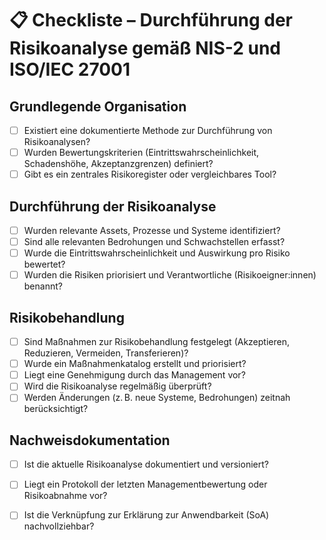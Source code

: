 # 📋 Checkliste – Durchführung der Risikoanalyse gemäß NIS-2 und ISO/IEC 27001

## Grundlegende Organisation

- [ ] Existiert eine dokumentierte Methode zur Durchführung von Risikoanalysen?
- [ ] Wurden Bewertungskriterien (Eintrittswahrscheinlichkeit, Schadenshöhe, Akzeptanzgrenzen) definiert?
- [ ] Gibt es ein zentrales Risikoregister oder vergleichbares Tool?

## Durchführung der Risikoanalyse

- [ ] Wurden relevante Assets, Prozesse und Systeme identifiziert?
- [ ] Sind alle relevanten Bedrohungen und Schwachstellen erfasst?
- [ ] Wurde die Eintrittswahrscheinlichkeit und Auswirkung pro Risiko bewertet?
- [ ] Wurden die Risiken priorisiert und Verantwortliche (Risikoeigner:innen) benannt?

## Risikobehandlung

- [ ] Sind Maßnahmen zur Risikobehandlung festgelegt (Akzeptieren, Reduzieren, Vermeiden, Transferieren)?
- [ ] Wurde ein Maßnahmenkatalog erstellt und priorisiert?
- [ ] Liegt eine Genehmigung durch das Management vor?
- [ ] Wird die Risikoanalyse regelmäßig überprüft?
- [ ] Werden Änderungen (z. B. neue Systeme, Bedrohungen) zeitnah berücksichtigt?

## Nachweisdokumentation

- [ ] Ist die aktuelle Risikoanalyse dokumentiert und versioniert?
- [ ] Liegt ein Protokoll der letzten Managementbewertung oder Risikoabnahme vor?
- [ ] Ist die Verknüpfung zur Erklärung zur Anwendbarkeit (SoA) nachvollziehbar?

